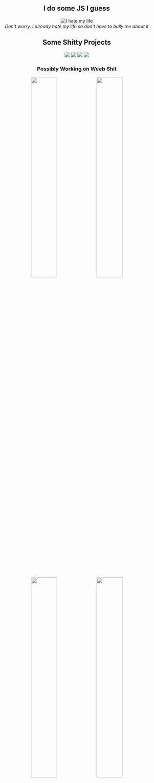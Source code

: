 <div align="center">
  <h2>I do some JS I guess</h2>

  ![I hate my life](https://github-readme-stats.vercel.app/api/top-langs/?username=Exhabition&layout=compact&title_color=fff&icon_color=f9f9f9&text_color=9f9f9f&bg_color=151515&border_color=DFCF53)
  <br>
  <i>Don't worry, I already hate my life so don't have to bully me about it</i>

   <h2>Some Shitty Projects</h2>
  <img src="https://github-readme-stats.vercel.app/api/pin/?username=Exhabition&repo=trace.moe.js&title_color=fff&icon_color=f9f9f9&text_color=9f9f9f&bg_color=151515&border_color=DFCF53">
  <img src="https://github-readme-stats.vercel.app/api/pin/?username=Exhabition&repo=24-7-Rich-Presence&title_color=fff&icon_color=f9f9f9&text_color=9f9f9f&bg_color=151515&border_color=DFCF53">
  <img src="https://github-readme-stats.vercel.app/api/pin/?username=Exhabition&repo=erisify&title_color=fff&icon_color=f9f9f9&text_color=9f9f9f&bg_color=151515&border_color=F495BF">
  <img src="https://github-readme-stats.vercel.app/api/pin/?username=Exhabition&repo=Poindy&title_color=fff&icon_color=f9f9f9&text_color=9f9f9f&bg_color=151515&border_color=DFCF53">
  <div>

  <h3>Possibly Working on Weeb Shit</h3>
  <a href="https://anilist.co/user/Exhabition/"><img src="https://us-east-1.tixte.net/uploads/weeby.discowd.com/kv0qspfje0a.png" width="40%" margin-left="5%"></a> <a href="https://anilist.co/user/Poinda/"><img src="https://us-east-1.tixte.net/uploads/weeby.discowd.com/ku4g1w8on9a.png" width="40%"></a>
  <a href="https://anilist.co/user/JusticeUwU/"><img src="https://us-east-1.tixte.net/uploads/weeby.discowd.com/kuhhrvcfx9a.png" width="40%"></a> <a href="https://anilist.co/user/jxni/"><img src="https://us-east-1.tixte.net/uploads/weeby.discowd.com/kv0si5acv0a.png" width="40%"></a>
 </div>
